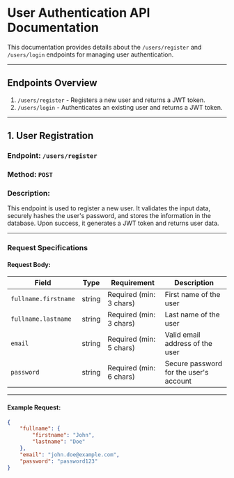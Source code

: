 # User Authentication API Documentation

This documentation provides details about the `/users/register` and `/users/login` endpoints for managing user authentication.

---

## **Endpoints Overview**
1. `/users/register` - Registers a new user and returns a JWT token.
2. `/users/login` - Authenticates an existing user and returns a JWT token.

---

## **1. User Registration**

### **Endpoint**: `/users/register`
### **Method**: `POST`

### **Description**:
This endpoint is used to register a new user. It validates the input data, securely hashes the user's password, and stores the information in the database. Upon success, it generates a JWT token and returns user data.

---

### **Request Specifications**

#### **Request Body**:
| Field               | Type   | Requirement             | Description                            |
|---------------------|--------|-------------------------|----------------------------------------|
| `fullname.firstname` | string | Required (min: 3 chars) | First name of the user                |
| `fullname.lastname`  | string | Required (min: 3 chars) | Last name of the user                 |
| `email`             | string | Required (min: 5 chars) | Valid email address of the user       |
| `password`          | string | Required (min: 6 chars) | Secure password for the user's account|

---

#### **Example Request**:
```json
{
    "fullname": {
        "firstname": "John",
        "lastname": "Doe"
    },
    "email": "john.doe@example.com",
    "password": "password123"
}